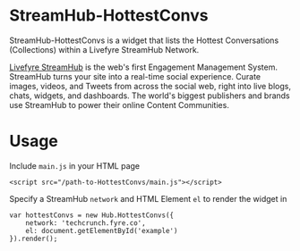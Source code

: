 # StreamHub-HottestConvs

StreamHub-HottestConvs is a widget that lists the Hottest Conversations (Collections) within a Livefyre StreamHub Network.

[Livefyre StreamHub](http://www.livefyre.com/streamhub/) is the web's first Engagement Management System. StreamHub turns your site into a real-time social experience. Curate images, videos, and Tweets from across the social web, right into live blogs, chats, widgets, and dashboards. The world's biggest publishers and brands use StreamHub to power their online Content Communities.

# Usage

Include `main.js` in your HTML page

	<script src="/path-to-HottestConvs/main.js"></script>

Specify a StreamHub `network` and HTML Element `el` to render the widget in

	var hottestConvs = new Hub.HottestConvs({
		network: 'techcrunch.fyre.co',
		el: document.getElementById('example')
	}).render();